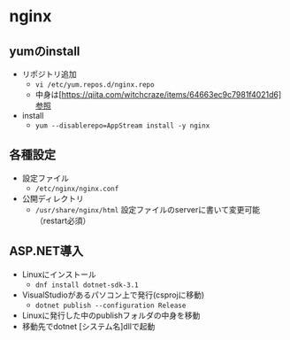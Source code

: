 # nginx
## yumのinstall
- リポジトリ追加
  - `vi /etc/yum.repos.d/nginx.repo`
  - 中身は[https://qiita.com/witchcraze/items/64663ec9c7981f4021d6]参照
- install
  - `yum --disablerepo=AppStream install -y nginx`

## 各種設定
- 設定ファイル
  - `/etc/nginx/nginx.conf`
- 公開ディレクトリ
  - `/usr/share/nginx/html`
  設定ファイルのserverに書いて変更可能（restart必須）

## ASP.NET導入
- Linuxにインストール
  - `dnf install dotnet-sdk-3.1`
- VisualStudioがあるパソコン上で発行(csprojに移動)
  - `dotnet publish --configuration Release`
- Linuxに発行した中のpublishフォルダの中身を移動
- 移動先でdotnet [システム名]dllで起動
